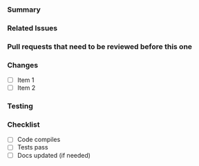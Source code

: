 ### Summary
<!-- Provide a short summary of the changes -->

### Related Issues
<!-- Link any related issues -->

### Pull requests that need to be reviewed before this one

### Changes
- [ ] Item 1
- [ ] Item 2

### Testing
<!-- Describe how the changes were tested -->

### Checklist
- [ ] Code compiles
- [ ] Tests pass
- [ ] Docs updated (if needed)
